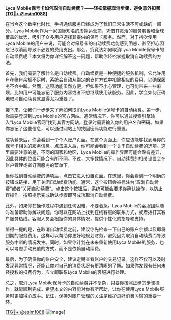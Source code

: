 **Lyca Mobile保号卡如何取消自动续费？——轻松掌握取消步骤，避免意外扣费[[TG💪+ @esim1088](https://t.me/s/esim1088)]**

在当今这个数字化时代，手机通信服务已经成为了我们日常生活不可或缺的一部分。Lyca Mobile作为一家国际知名的虚拟运营商，凭借其灵活的服务套餐和全球覆盖的优势，吸引了众多用户选择其提供的保号卡服务。然而，对于初次使用Lyca Mobile的用户来说，可能会对保号卡的自动续费功能感到困惑，甚至担心因忘记取消而导致不必要的费用支出。那么，究竟该如何取消Lyca Mobile保号卡的自动续费呢？本文将为你详细解答这一问题，帮助你轻松掌握取消自动续费的方法。

首先，我们需要了解什么是自动续费。自动续费是一种便捷的服务机制，它允许用户在账户余额不足时，系统会自动从绑定的支付方式中扣除相应的费用，以确保服务不会中断。然而，这项功能虽然方便，但如果不小心管理，也可能带来一些麻烦，比如用户可能忘记了服务内容或者不想继续使用该服务。因此，学会如何正确地取消自动续费就显得尤为重要了。

接下来，让我们一步步来了解如何取消Lyca Mobile保号卡的自动续费。第一步，你需要登录到Lyca Mobile的官方网站。通常情况下，你可以通过搜索引擎输入“Lyca Mobile官网”找到其官方网站。登录时需要输入你的用户名和密码。如果你忘记了这些信息，可以通过网站上的找回密码功能进行重置。

成功登录后，你会看到一个个人账户页面。在这个页面上，你应该能够找到与你的保号卡相关的服务信息。点击进入后，你可能会看到一个关于自动续费的选项。这里需要注意的是，不同的国家和地区，Lyca Mobile的操作界面可能会略有差异，因此具体的位置可能会有所不同。不过，大多数情况下，自动续费的相关设置会在账户管理或者订阅服务的菜单下。

当你找到自动续费的选项后，点击它进入设置页面。在这里，你会看到一个明确的按钮或链接，用于关闭自动续费功能。通常，这个按钮会被标注为“取消自动续费”或者“关闭自动续费”。点击这个按钮后，系统可能会要求你确认操作，以防止误操作。按照提示完成确认步骤即可成功取消自动续费。

此外，如果你在操作过程中遇到任何困难，不要着急。Lyca Mobile的客服团队随时准备帮助你解决问题。你可以在网站上找到在线客服的联系方式，或者拨打其客户服务热线。客服人员会根据你的具体情况，提供个性化的指导和支持。

值得一提的是，在取消自动续费之前，建议你先检查一下自己的账户余额以及即将到期的服务费用。这样可以帮助你更好地规划财务，避免因为取消自动续费而导致服务中断的情况发生。同时，如果你计划在未来重新使用Lyca Mobile的服务，也可以考虑手动充值的方式，而不是依赖自动续费。

最后，为了确保你的账户安全，建议定期查看账户的交易记录。这样不仅可以及时发现异常情况，还能让你对自己的消费状况有更清晰的了解。如果你发现有任何未经授权的扣费行为，应立即联系Lyca Mobile的客服进行处理。

总之，取消Lyca Mobile保号卡的自动续费并不复杂，只要你按照正确的步骤操作，就能顺利完成。希望本文的内容能对你有所帮助，让你在使用Lyca Mobile服务时更加得心应手。记住，保持对账户管理的关注是维护良好消费习惯的重要一环。

[[TG💪+ @esim1088](https://t.me/s/esim1088) ![Image](https://i.postimg.cc/4NQfJmqS/Snipaste-2025-05-13-00-14-12.png)]